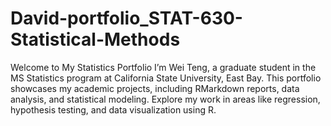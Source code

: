 # David-portfolio_STAT-630-Statistical-Methods
Welcome to My Statistics Portfolio I’m Wei Teng, a graduate student in the MS Statistics program at California State University, East Bay. This portfolio showcases my academic projects, including RMarkdown reports, data analysis, and statistical modeling. Explore my work in areas like regression, hypothesis testing, and data visualization using R.
